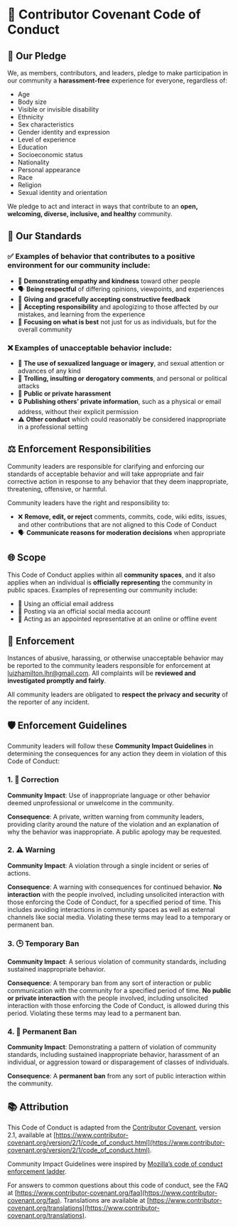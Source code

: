# 📜 Contributor Covenant Code of Conduct

## 🤝 Our Pledge

We, as members, contributors, and leaders, pledge to make participation in our community a **harassment-free** experience for everyone, regardless of:

- Age
- Body size
- Visible or invisible disability
- Ethnicity
- Sex characteristics
- Gender identity and expression
- Level of experience
- Education
- Socioeconomic status
- Nationality
- Personal appearance
- Race
- Religion
- Sexual identity and orientation

We pledge to act and interact in ways that contribute to an **open, welcoming, diverse, inclusive, and healthy** community.

## 🌟 Our Standards

### ✅ Examples of behavior that contributes to a positive environment for our community include:

- 🤗 **Demonstrating empathy and kindness** toward other people
- 🗣️ **Being respectful** of differing opinions, viewpoints, and experiences
- 💬 **Giving and gracefully accepting constructive feedback**
- 🤝 **Accepting responsibility** and apologizing to those affected by our mistakes, and learning from the experience
- 🌱 **Focusing on what is best** not just for us as individuals, but for the overall community

### ❌ Examples of unacceptable behavior include:

- 🛑 **The use of sexualized language or imagery**, and sexual attention or advances of any kind
- 👿 **Trolling, insulting or derogatory comments**, and personal or political attacks
- 🚫 **Public or private harassment**
- 🔒 **Publishing others’ private information**, such as a physical or email address, without their explicit permission
- ⚠️ **Other conduct** which could reasonably be considered inappropriate in a professional setting

## ⚖️ Enforcement Responsibilities

Community leaders are responsible for clarifying and enforcing our standards of acceptable behavior and will take appropriate and fair corrective action in response to any behavior that they deem inappropriate, threatening, offensive, or harmful.

Community leaders have the right and responsibility to:

- ❌ **Remove, edit, or reject** comments, commits, code, wiki edits, issues, and other contributions that are not aligned to this Code of Conduct
- 🗣️ **Communicate reasons for moderation decisions** when appropriate

## 🌐 Scope

This Code of Conduct applies within all **community spaces**, and it also applies when an individual is **officially representing** the community in public spaces. Examples of representing our community include:

- 📧 Using an official email address
- 📱 Posting via an official social media account
- 🎤 Acting as an appointed representative at an online or offline event

## 🚨 Enforcement

Instances of abusive, harassing, or otherwise unacceptable behavior may be reported to the community leaders responsible for enforcement at [luizhamilton.lhr@gmail.com](mailto:luizhamilton.lhr@gmail.com). All complaints will be **reviewed and investigated promptly and fairly**.

All community leaders are obligated to **respect the privacy and security** of the reporter of any incident.

## 🛡️ Enforcement Guidelines

Community leaders will follow these **Community Impact Guidelines** in determining the consequences for any action they deem in violation of this Code of Conduct:

### 1. 📝 Correction

**Community Impact**: Use of inappropriate language or other behavior deemed unprofessional or unwelcome in the community.

**Consequence**: A private, written warning from community leaders, providing clarity around the nature of the violation and an explanation of why the behavior was inappropriate. A public apology may be requested.

### 2. ⚠️ Warning

**Community Impact**: A violation through a single incident or series of actions.

**Consequence**: A warning with consequences for continued behavior. **No interaction** with the people involved, including unsolicited interaction with those enforcing the Code of Conduct, for a specified period of time. This includes avoiding interactions in community spaces as well as external channels like social media. Violating these terms may lead to a temporary or permanent ban.

### 3. 🕒 Temporary Ban

**Community Impact**: A serious violation of community standards, including sustained inappropriate behavior.

**Consequence**: A temporary ban from any sort of interaction or public communication with the community for a specified period of time. **No public or private interaction** with the people involved, including unsolicited interaction with those enforcing the Code of Conduct, is allowed during this period. Violating these terms may lead to a permanent ban.

### 4. 🚫 Permanent Ban

**Community Impact**: Demonstrating a pattern of violation of community standards, including sustained inappropriate behavior, harassment of an individual, or aggression toward or disparagement of classes of individuals.

**Consequence**: A **permanent ban** from any sort of public interaction within the community.

## 📚 Attribution

This Code of Conduct is adapted from the [Contributor Covenant](https://www.contributor-covenant.org), version 2.1, available at [https://www.contributor-covenant.org/version/2/1/code_of_conduct.html](https://www.contributor-covenant.org/version/2/1/code_of_conduct.html).

Community Impact Guidelines were inspired by [Mozilla’s code of conduct enforcement ladder](https://github.com/mozilla/diversity).

For answers to common questions about this code of conduct, see the FAQ at [https://www.contributor-covenant.org/faq](https://www.contributor-covenant.org/faq). Translations are available at [https://www.contributor-covenant.org/translations](https://www.contributor-covenant.org/translations).
